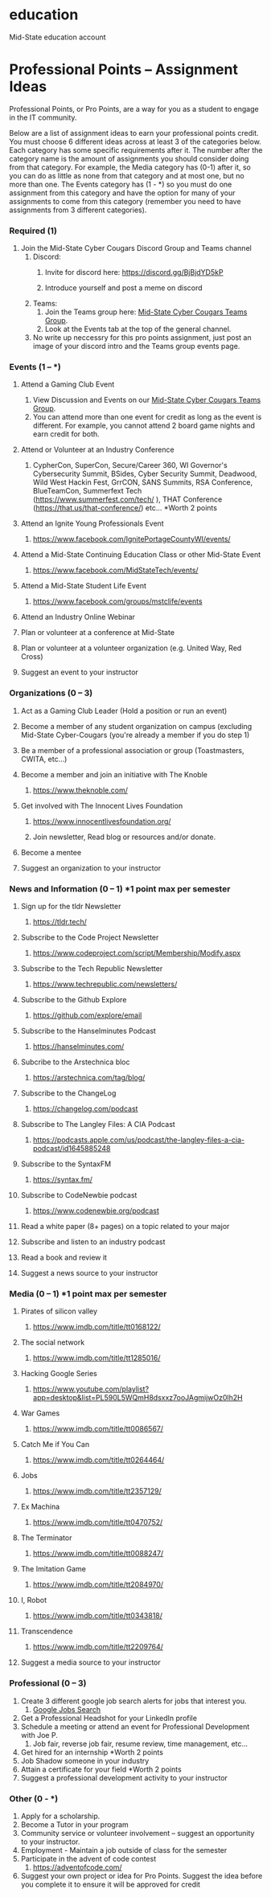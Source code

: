 # education
Mid-State education account

# Professional Points – Assignment Ideas

Professional Points, or Pro Points, are a way for you as a student to engage in the IT community.

Below are a list of assignment ideas to earn your professional points credit. You must choose 6 different ideas across at least 3 of the categories below. Each category has some specific requirements after it. The number after the category name is the amount of assignments you should consider doing from that category. For example, the Media category has (0-1) after it, so you can do as little as none from that category and at most one, but no more than one. The Events category has (1 - *) so you must do one assignment from this category and have the option for many of your assignments to come from this category (remember you need to have assignments from 3 different categories).

### Required (1)
1.	Join the Mid-State Cyber Cougars Discord Group and Teams channel
     1.   Discord:
          1.	Invite for discord here: https://discord.gg/BjBjdYD5kP

          1.	Introduce yourself and post a meme on discord
     1.   Teams:
          1. Join the Teams group here: [Mid-State Cyber Cougars Teams Group](https://teams.microsoft.com/l/team/19%3ab4e1c95933c44670a140dced94eaafda%40thread.tacv2/conversations?groupId=abc3d8a1-f609-4ebd-9f0b-2b47acf34066&tenantId=2d0c965b-8fc1-4bc0-b627-a39e7823c253
).
          2. Look at the Events tab at the top of the general channel.
     3.	No write up neccessry for this pro points assignment, just post an image of your discord intro and the Teams group events page.

### Events (1 – *)
1.	Attend a Gaming Club Event
     1.	View Discussion and Events on our [Mid-State Cyber Cougars Teams Group](https://teams.microsoft.com/l/team/19%3ab4e1c95933c44670a140dced94eaafda%40thread.tacv2/conversations?groupId=abc3d8a1-f609-4ebd-9f0b-2b47acf34066&tenantId=2d0c965b-8fc1-4bc0-b627-a39e7823c253
).
     1.	You can attend more than one event for credit as long as the event is different. For example, you cannot attend 2 board game nights and earn credit for both.
2.	Attend or Volunteer at an Industry Conference
     1.	CypherCon, SuperCon, Secure/Career 360, WI Governor's Cybersecurity Summit, BSides, Cyber Security Summit, Deadwood, Wild West Hackin Fest, GrrCON, SANS Summits, RSA Conference, BlueTeamCon, Summerfext Tech (https://www.summerfest.com/tech/
), THAT Conference (https://that.us/that-conference/) etc… *Worth 2 points
3.	Attend an Ignite Young Professionals Event
     1.	https://www.facebook.com/IgnitePortageCountyWI/events/

4.	Attend a Mid-State Continuing Education Class or other Mid-State Event
     1.	https://www.facebook.com/MidStateTech/events/

5.	Attend a Mid-State Student Life Event
     1.	https://www.facebook.com/groups/mstclife/events

6.	Attend an Industry Online Webinar
7.	Plan or volunteer at a conference at Mid-State
8.   Plan or volunteer at a volunteer organization (e.g. United Way, Red Cross)
9.	Suggest an event to your instructor

### Organizations (0 – 3)
1.	Act as a Gaming Club Leader (Hold a position or run an event)
2.	Become a member of any student organization on campus (excluding Mid-State Cyber-Cougars (you're already a member if you do step 1)
3.	Be a member of a professional association or group (Toastmasters, CWITA, etc…)
4.	Become a member and join an initiative with The Knoble
     1.	https://www.theknoble.com/

5.	Get involved with The Innocent Lives Foundation
     1.	https://www.innocentlivesfoundation.org/

     1.	Join newsletter, Read blog or resources and/or donate.
6.	Become a mentee
7.	Suggest an organization to your instructor

### News and Information (0 – 1) *1 point max per semester
1.	Sign up for the tldr Newsletter
     1.	https://tldr.tech/

2.	Subscribe to the Code Project Newsletter
     1.   https://www.codeproject.com/script/Membership/Modify.aspx

3.   Subscribe to the Tech Republic Newsletter
     1.   https://www.techrepublic.com/newsletters/

4.   Subscribe to the Github Explore
     1.   https://github.com/explore/email

5.	Subscribe to the Hanselminutes Podcast
     1.	https://hanselminutes.com/

6.   Subcribe to the Arstechnica bloc
     1.   https://arstechnica.com/tag/blog/

7.	Subscribe to the ChangeLog
     1.   https://changelog.com/podcast

8.   Subscribe to The Langley Files: A CIA Podcast
     1.   https://podcasts.apple.com/us/podcast/the-langley-files-a-cia-podcast/id1645885248

9.   Subscribe to the SyntaxFM
     1.   https://syntax.fm/

9.   Subscribe to CodeNewbie podcast
     1.   https://www.codenewbie.org/podcast

10.	Read a white paper (8+ pages) on a topic related to your major
11.	Subscribe and listen to an industry podcast
12.	Read a book and review it
13.	Suggest a news source to your instructor

### Media (0 – 1) *1 point max per semester

1.	Pirates of silicon valley
     1.	https://www.imdb.com/title/tt0168122/

2.	The social network
     1.	https://www.imdb.com/title/tt1285016/

3.	Hacking Google Series
     1.   https://www.youtube.com/playlist?app=desktop&list=PL590L5WQmH8dsxxz7ooJAgmijwOz0lh2H

5.	War Games
     1.	https://www.imdb.com/title/tt0086567/

6.	Catch Me if You Can
     1.	https://www.imdb.com/title/tt0264464/

7.	Jobs
     1.	https://www.imdb.com/title/tt2357129/

8.	Ex Machina
     1.	https://www.imdb.com/title/tt0470752/

9.	The Terminator
     1.	https://www.imdb.com/title/tt0088247/

10.	The Imitation Game
     1.   https://www.imdb.com/title/tt2084970/
     
11.	I, Robot
     1.   https://www.imdb.com/title/tt0343818/
     
12.	Transcendence
     1.   https://www.imdb.com/title/tt2209764/

13.	Suggest a media source to your instructor

### Professional (0 – 3)
1.	Create 3 different google job search alerts for jobs that interest you.
     1.	[Google Jobs Search](https://www.google.com/search?q=IT+jobs&rlz=1C1GCEA_enUS961US961&oq=gooogle+jobs+search&aqs=chrome.1.69i57j0i13l6j0i22i30l2j0i22i30i457.3655j0j7&sourceid=chrome&ie=UTF-8&ibp=htl;jobs&sa=X&ved=2ahUKEwit3KLB_9f4AhXHKkQIHY_eBjkQutcGKAF6BAgSEAY&sxsrf=ALiCzsZW5h5l6slM3KbgE-nFc_ckM_Gm8A:1656689013605#fpstate=tldetail&htivrt=jobs&htidocid=gkExRtNPuw8AAAAAAAAAAA%3D%3D
)
2.	Get a Professional Headshot for your LinkedIn profile
3.	Schedule a meeting or attend an event for Professional Development with Joe P.
     1.	Job fair, reverse job fair, resume review, time management, etc…
4.	Get hired for an internship *Worth 2 points
5.	Job Shadow someone in your industry
6.	Attain a certificate for your field *Worth 2 points
7.	Suggest a professional development activity to your instructor

### Other (0 - *)
1.	Apply for a scholarship.
2.	Become a Tutor in your program
3.	Community service or volunteer involvement – suggest an opportunity to your instructor.
4.	Employment - Maintain a job outside of class for the semester
5.	Participate in the advent of code contest
     1.	https://adventofcode.com/
6.	Suggest your own project or idea for Pro Points. Suggest the idea before you complete it to ensure it will be approved for credit
